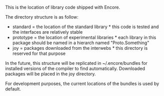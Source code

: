 This is the location of library code shipped with Encore.

The directory structure is as follow: 
- standard  = the location of the standard library 
            * this code is tested and the interfaces are relatively stable
- prototype = the location of experimental libraries
            * each library in this package should be named in a hierarch named "Proto.Something"
- joy       = packages downloaded from the interwebs
            * this directory is reserved for that purpose

In the future, this structure will be replicated in ~/.encore/bundles for installed versions
of the compiler to find automatically. Downloaded packages will be placed in the joy directory.

For development purposes, the current locations of the bundles is used by default.
